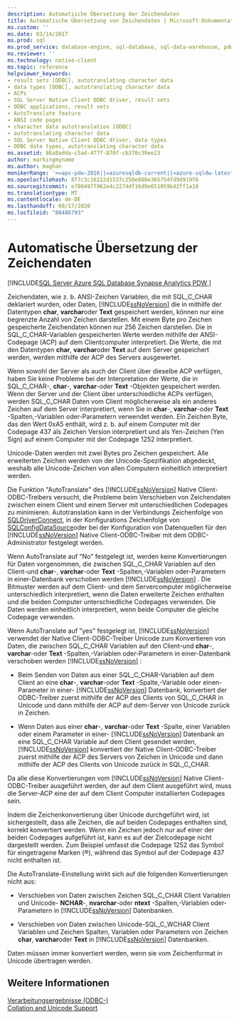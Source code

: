 ```yaml
---
description: Automatische Übersetzung der Zeichendaten
title: Automatische Übersetzung von Zeichendaten | Microsoft-Dokumentation
ms.custom: ''
ms.date: 03/14/2017
ms.prod: sql
ms.prod_service: database-engine, sql-database, sql-data-warehouse, pdw
ms.reviewer: ''
ms.technology: native-client
ms.topic: reference
helpviewer_keywords:
- result sets [ODBC], autotranslating character data
- data types [ODBC], autotranslating character data
- ACPs
- SQL Server Native Client ODBC driver, result sets
- ODBC applications, result sets
- AutoTranslate feature
- ANSI code pages
- character data autotranslation [ODBC]
- autotranslating character data
- SQL Server Native Client ODBC driver, data types
- ODBC data types, autotranslating character data
ms.assetid: 86a8adda-c5ad-477f-870f-cb370c39ee13
author: markingmyname
ms.author: maghan
monikerRange: '>=aps-pdw-2016||=azuresqldb-current||=azure-sqldw-latest||>=sql-server-2016||=sqlallproducts-allversions||>=sql-server-linux-2017||=azuresqldb-mi-current'
ms.openlocfilehash: 8f7c3c16222d1537c250e888e365754fd9d919f6
ms.sourcegitcommit: e700497f962e4c2274df16d9e651059b42ff1a10
ms.translationtype: MT
ms.contentlocale: de-DE
ms.lasthandoff: 08/17/2020
ms.locfileid: "88486793"
---
```

# <a name="autotranslation-of-character-data"></a>Automatische Übersetzung der Zeichendaten
[!INCLUDE[SQL Server Azure SQL Database Synapse Analytics PDW ](../../includes/applies-to-version/sql-asdb-asdbmi-asa-pdw.md)]

  Zeichendaten, wie z. b. ANSI-Zeichen Variablen, die mit SQL_C_CHAR deklariert wurden, oder Daten, [!INCLUDE[ssNoVersion](../../includes/ssnoversion-md.md)] die in mithilfe der Datentypen **char**, **varchar**oder **Text** gespeichert werden, können nur eine begrenzte Anzahl von Zeichen darstellen. Mit einem Byte pro Zeichen gespeicherte Zeichendaten können nur 256 Zeichen darstellen. Die in SQL_C_CHAR-Variablen gespeicherten Werte werden mithilfe der ANSI-Codepage (ACP) auf dem Clientcomputer interpretiert. Die Werte, die mit den Datentypen **char**, **varchar**oder **Text** auf dem Server gespeichert werden, werden mithilfe der ACP des Servers ausgewertet.  
  
 Wenn sowohl der Server als auch der Client über dieselbe ACP verfügen, haben Sie keine Probleme bei der Interpretation der Werte, die in SQL_C_CHAR-, **char**-, **varchar**-oder **Text** -Objekten gespeichert werden. Wenn der Server und der Client über unterschiedliche ACPs verfügen, werden SQL_C_CHAR Daten vom Client möglicherweise als ein anderes Zeichen auf dem Server interpretiert, wenn Sie in **char**-, **varchar**-oder **Text** -Spalten,-Variablen oder-Parametern verwendet werden. Ein Zeichen Byte, das den Wert 0xA5 enthält, wird z. b. auf einem Computer mit der Codepage 437 als Zeichen Version interpretiert und als Yen-Zeichen (Yen Sign) auf einem Computer mit der Codepage 1252 interpretiert.  
  
 Unicode-Daten werden mit zwei Bytes pro Zeichen gespeichert. Alle erweiterten Zeichen werden von der Unicode-Spezifikation abgedeckt, weshalb alle Unicode-Zeichen von allen Computern einheitlich interpretiert werden.  
  
 Die Funktion "AutoTranslate" des [!INCLUDE[ssNoVersion](../../includes/ssnoversion-md.md)] Native Client-ODBC-Treibers versucht, die Probleme beim Verschieben von Zeichendaten zwischen einem Client und einem Server mit unterschiedlichen Codepages zu minimieren. Autotranslation kann in der Verbindungs Zeichenfolge von [SQLDriverConnect](../../relational-databases/native-client-odbc-api/sqldriverconnect.md), in der Konfigurations Zeichenfolge von [SQLConfigDataSource](../../relational-databases/native-client-odbc-api/sqlconfigdatasource.md)oder bei der Konfiguration von Datenquellen für den [!INCLUDE[ssNoVersion](../../includes/ssnoversion-md.md)] Native Client-ODBC-Treiber mit dem ODBC-Administrator festgelegt werden.  
  
 Wenn AutoTranslate auf "No" festgelegt ist, werden keine Konvertierungen für Daten vorgenommen, die zwischen SQL_C_CHAR Variablen auf den Client-und **char**-, **varchar**-oder **Text** -Spalten,-Variablen oder-Parametern in einer-Datenbank verschoben werden [!INCLUDE[ssNoVersion](../../includes/ssnoversion-md.md)] . Die Bitmuster werden auf dem Client- und dem Servercomputer möglicherweise unterschiedlich interpretiert, wenn die Daten erweiterte Zeichen enthalten und die beiden Computer unterschiedliche Codepages verwenden. Die Daten werden einheitlich interpretiert, wenn beide Computer die gleiche Codepage verwenden.  
  
 Wenn AutoTranslate auf "yes" festgelegt ist, [!INCLUDE[ssNoVersion](../../includes/ssnoversion-md.md)] verwendet der Native Client-ODBC-Treiber Unicode zum Konvertieren von Daten, die zwischen SQL_C_CHAR Variablen auf den Client-und **char**-, **varchar**-oder **Text** -Spalten,-Variablen oder-Parametern in einer-Datenbank verschoben werden [!INCLUDE[ssNoVersion](../../includes/ssnoversion-md.md)] :  
  
-   Beim Senden von Daten aus einer SQL_C_CHAR-Variablen auf dem Client an eine **char**-, **varchar**-oder **Text** -Spalte,-Variable oder einen-Parameter in einer- [!INCLUDE[ssNoVersion](../../includes/ssnoversion-md.md)] Datenbank, konvertiert der ODBC-Treiber zuerst mithilfe der ACP des Clients von SQL_C_CHAR in Unicode und dann mithilfe der ACP auf dem-Server von Unicode zurück in Zeichen.  
  
-   Wenn Daten aus einer **char**-, **varchar**-oder **Text** -Spalte, einer Variablen oder einem Parameter in einer- [!INCLUDE[ssNoVersion](../../includes/ssnoversion-md.md)] Datenbank an eine SQL_C_CHAR Variable auf dem Client gesendet werden, [!INCLUDE[ssNoVersion](../../includes/ssnoversion-md.md)] konvertiert der Native Client-ODBC-Treiber zuerst mithilfe der ACP des Servers von Zeichen in Unicode und dann mithilfe der ACP des Clients von Unicode zurück in SQL_C_CHAR.  
  
 Da alle diese Konvertierungen vom [!INCLUDE[ssNoVersion](../../includes/ssnoversion-md.md)] Native Client-ODBC-Treiber ausgeführt werden, der auf dem Client ausgeführt wird, muss die Server-ACP eine der auf dem Client Computer installierten Codepages sein.  
  
 Indem die Zeichenkonvertierung über Unicode durchgeführt wird, ist sichergestellt, dass alle Zeichen, die auf beiden Codepages enthalten sind, korrekt konvertiert werden. Wenn ein Zeichen jedoch nur auf einer der beiden Codepages aufgeführt ist, kann es auf der Zielcodepage nicht dargestellt werden. Zum Beispiel umfasst die Codepage 1252 das Symbol für eingetragene Marken (®), während das Symbol auf der Codepage 437 nicht enthalten ist.  
  
 Die AutoTranslate-Einstellung wirkt sich auf die folgenden Konvertierungen nicht aus:  
  
-   Verschieben von Daten zwischen Zeichen SQL_C_CHAR Client Variablen und Unicode- **NCHAR**-, **nvarchar**-oder **ntext** -Spalten,-Variablen oder-Parametern in [!INCLUDE[ssNoVersion](../../includes/ssnoversion-md.md)] Datenbanken.  
  
-   Verschieben von Daten zwischen Unicode-SQL_C_WCHAR Client Variablen und Zeichen Spalten, Variablen oder Parametern von Zeichen **char**, **varchar**oder **Text** in [!INCLUDE[ssNoVersion](../../includes/ssnoversion-md.md)] Datenbanken.  
  
 Daten müssen immer konvertiert werden, wenn sie vom Zeichenformat in Unicode übertragen werden.  
  
## <a name="see-also"></a>Weitere Informationen  
 [Verarbeitungsergebnisse &#40;ODBC-&#41;](../../relational-databases/native-client-odbc-results/processing-results-odbc.md)   
 [Collation and Unicode Support](../../relational-databases/collations/collation-and-unicode-support.md)  
  
  
